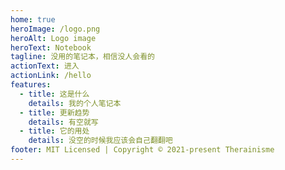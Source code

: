 ```yaml
---
home: true
heroImage: /logo.png
heroAlt: Logo image
heroText: Notebook
tagline: 没用的笔记本，相信没人会看的
actionText: 进入
actionLink: /hello
features:
  - title: 这是什么
    details: 我的个人笔记本
  - title: 更新趋势
    details: 有空就写
  - title: 它的用处
    details: 没空的时候我应该会自己翻翻吧
footer: MIT Licensed | Copyright © 2021-present Therainisme
---
```


